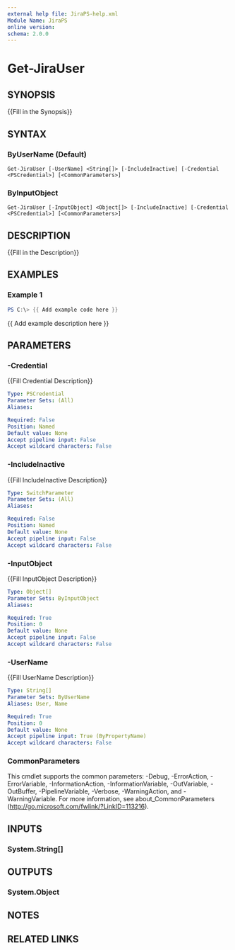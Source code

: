 ```yaml
---
external help file: JiraPS-help.xml
Module Name: JiraPS
online version:
schema: 2.0.0
---
```


# Get-JiraUser

## SYNOPSIS
{{Fill in the Synopsis}}

## SYNTAX

### ByUserName (Default)
```
Get-JiraUser [-UserName] <String[]> [-IncludeInactive] [-Credential <PSCredential>] [<CommonParameters>]
```

### ByInputObject
```
Get-JiraUser [-InputObject] <Object[]> [-IncludeInactive] [-Credential <PSCredential>] [<CommonParameters>]
```

## DESCRIPTION
{{Fill in the Description}}

## EXAMPLES

### Example 1
```powershell
PS C:\> {{ Add example code here }}
```

{{ Add example description here }}

## PARAMETERS

### -Credential
{{Fill Credential Description}}

```yaml
Type: PSCredential
Parameter Sets: (All)
Aliases:

Required: False
Position: Named
Default value: None
Accept pipeline input: False
Accept wildcard characters: False
```

### -IncludeInactive
{{Fill IncludeInactive Description}}

```yaml
Type: SwitchParameter
Parameter Sets: (All)
Aliases:

Required: False
Position: Named
Default value: None
Accept pipeline input: False
Accept wildcard characters: False
```

### -InputObject
{{Fill InputObject Description}}

```yaml
Type: Object[]
Parameter Sets: ByInputObject
Aliases:

Required: True
Position: 0
Default value: None
Accept pipeline input: False
Accept wildcard characters: False
```

### -UserName
{{Fill UserName Description}}

```yaml
Type: String[]
Parameter Sets: ByUserName
Aliases: User, Name

Required: True
Position: 0
Default value: None
Accept pipeline input: True (ByPropertyName)
Accept wildcard characters: False
```

### CommonParameters
This cmdlet supports the common parameters: -Debug, -ErrorAction, -ErrorVariable, -InformationAction, -InformationVariable, -OutVariable, -OutBuffer, -PipelineVariable, -Verbose, -WarningAction, and -WarningVariable. For more information, see about_CommonParameters (http://go.microsoft.com/fwlink/?LinkID=113216).

## INPUTS

### System.String[]

## OUTPUTS

### System.Object

## NOTES

## RELATED LINKS
